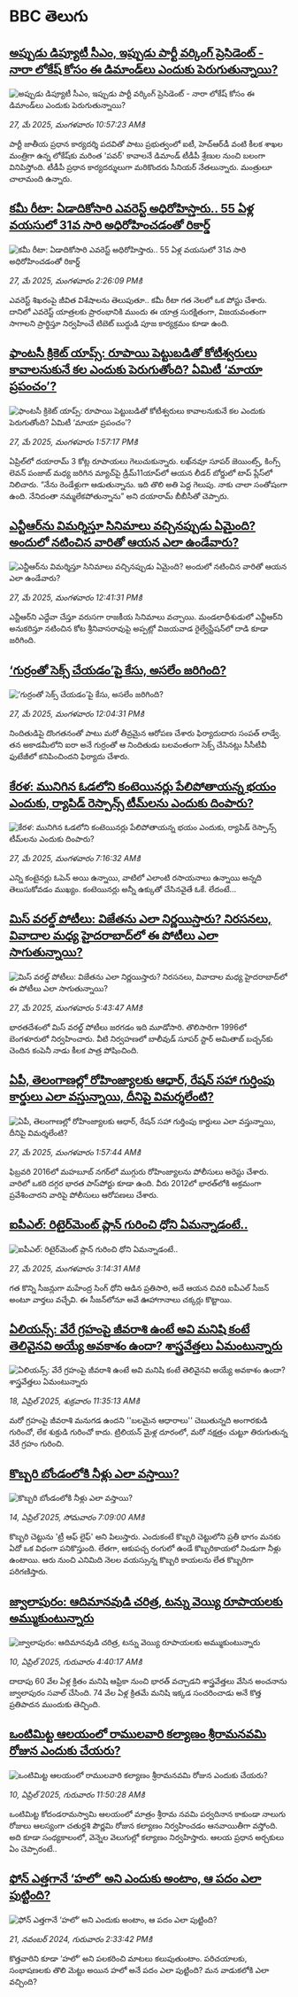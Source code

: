 # BBC తెలుగు## [అప్పుడు డిప్యూటీ సీఎం, ఇప్పుడు పార్టీ వర్కింగ్‌ ప్రెసిడెంట్‌ - నారా లోకేష్‌ కోసం ఈ డిమాండ్‌లు ఎందుకు పెరుగుతున్నాయి?](https://www.bbc.com/telugu/articles/c4gr7mzr3y5o?at_campaign=githubrss)![అప్పుడు డిప్యూటీ సీఎం, ఇప్పుడు పార్టీ వర్కింగ్‌ ప్రెసిడెంట్‌ - నారా లోకేష్‌ కోసం ఈ డిమాండ్‌లు ఎందుకు పెరుగుతున్నాయి?](https://ichef.bbci.co.uk/ace/standard/240/cpsprodpb/ee70/live/840e67e0-3adf-11f0-a379-ddaa80eac7b4.jpg)_27, మే 2025, మంగళవారం 10:57:23 AMకి_పార్టీ జాతీయ ప్రధాన కార్యదర్శి పదవితో పాటు ప్రభుత్వంలో ఐటీ, హెచ్‌ఆర్‌డీ వంటి కీలక శాఖల మంత్రిగా ఉన్న లోకేష్‌కు మరింత 'పవర్‌' కావాలనే డిమాండ్‌ టీడీపీ శ్రేణుల నుంచి బలంగా వినిపిస్తోంది. 
టీడీపీ ప్రధాన కార్యదర్శులుగా మరికొందరు సీనియర్‌ నేతలున్నారు. మంత్రులూ చాలామంది ఉన్నారు.## [కమీ రీటా: ఏడాదికోసారి ఎవరెస్ట్ అధిరోహిస్తారు.. 55 ఏళ్ల వయసులో 31వ సారి అధిరోహించడంతో రికార్డ్](https://www.bbc.com/telugu/articles/cn0g9gx2787o?at_campaign=githubrss)![కమీ రీటా: ఏడాదికోసారి ఎవరెస్ట్ అధిరోహిస్తారు.. 55 ఏళ్ల వయసులో 31వ సారి అధిరోహించడంతో రికార్డ్](https://ichef.bbci.co.uk/ace/standard/240/cpsprodpb/1077/live/aba82b20-3afc-11f0-8519-3b5a01ebe413.jpg)_27, మే 2025, మంగళవారం 2:26:09 PMకి_ఎవరెస్ట్‌ శిఖరంపై జీవిత విశేషాలను తెలుపుతూ.. కమీ రీటా గత నెలలో ఒక పోస్టు చేశారు. దానిలో ఎవరెస్ట్ యాత్రలకు ప్రారంభానికి ముందు ఈ యాత్ర సురక్షితంగా, విజయవంతంగా సాగాలని ప్రార్థిస్తూ నిర్వహించే టిబెట్ బుద్ధుడి పూజ కార్యక్రమం కూడా ఉంది.## [ఫాంటసీ క్రికెట్ యాప్స్: రూపాయి పెట్టుబడితో కోటీశ్వరులు కావాలనుకునే కల ఎందుకు పెరుగుతోంది? ఏమిటీ ‘మాయా ప్రపంచం’?](https://www.bbc.com/telugu/articles/c20xvyxey3no?at_campaign=githubrss)![ఫాంటసీ క్రికెట్ యాప్స్: రూపాయి పెట్టుబడితో కోటీశ్వరులు కావాలనుకునే కల ఎందుకు పెరుగుతోంది? ఏమిటీ ‘మాయా ప్రపంచం’?](https://ichef.bbci.co.uk/ace/standard/240/cpsprodpb/3a6e/live/ced76730-3a3b-11f0-96c3-cf669419a2b0.jpg)_27, మే 2025, మంగళవారం 1:57:17 PMకి_ఏప్రిల్‌లో దయారామ్ 3 కోట్ల రూపాయలు గెలుచుకున్నారు. లఖ్‌నవూ సూపర్ జెయింట్స్, కింగ్స్ లెవన్ పంజాబ్ మధ్య జరిగిన మ్యాచ్‌పై డ్రీమ్11యాప్‌లో ఆయన లీడర్ బోర్డులో టాప్‌ ప్లేస్‌లో నిలిచారు. “నేను రెండేళ్లుగా ఆడుతున్నాను. ఇది తొలి అతి పెద్ద గెలుపు. నాకు చాలా సంతోషంగా ఉంది. నేనిదంతా నమ్మలేకపోతున్నాను” అని దయారామ్ బీబీసీతో చెప్పారు.## [ఎన్టీఆర్‌ను విమర్శిస్తూ సినిమాలు వచ్చినప్పుడు ఏమైంది? అందులో నటించిన వారితో ఆయన ఎలా ఉండేవారు?](https://www.bbc.com/telugu/articles/cwy75gdk8pdo?at_campaign=githubrss)![ఎన్టీఆర్‌ను విమర్శిస్తూ సినిమాలు వచ్చినప్పుడు ఏమైంది? అందులో నటించిన వారితో ఆయన ఎలా ఉండేవారు?](https://ichef.bbci.co.uk/ace/standard/240/cpsprodpb/c7b6/live/f8b01750-3aef-11f0-9a86-f7906cd4e14e.jpg)_27, మే 2025, మంగళవారం 12:41:31 PMకి_ఎన్టీఆర్‌ని ఎద్దేవా చేస్తూ వ‌రుస‌గా రాజ‌కీయ సినిమాలు వ‌చ్చాయి.  మండ‌లాధీశుడులో ఎన్టీఆర్‌ని అనుక‌రిస్తూ న‌టించిన కోట శ్రీ‌నివాస‌రావుపై అప్పట్లో విజ‌య‌వాడ రైల్వేస్టేష‌న్‌లో దాడి కూడా జ‌రిగింది.## [‘గుర్రంతో సెక్స్ చేయడం’పై కేసు, అసలేం జరిగింది?](https://www.bbc.com/telugu/articles/c365474gwx1o?at_campaign=githubrss)![‘గుర్రంతో సెక్స్ చేయడం’పై కేసు, అసలేం జరిగింది?](https://ichef.bbci.co.uk/ace/standard/240/cpsprodpb/51d2/live/059d1220-3aef-11f0-96c3-cf669419a2b0.jpg)_27, మే 2025, మంగళవారం 12:04:31 PMకి_నిందితుడిపై దొంగతనంతో పాటు మరో తీవ్రమైన ఆరోపణ చేశారు ఫిర్యాదుదారు సంపత్ లాడ్వే. తన అకాడమీలోని ఐరా అనే గుర్రంతో ఆ నిందితుడు బలవంతంగా సెక్స్ చేసినట్లు సీసీటీవీ ఫుటేజీలో కనిపించిందని ఫిర్యాదు చేశారు.## [కేరళ: మునిగిన ఓడలోని కంటెయినర్లు పేలిపోతాయన్న భయం ఎందుకు,  ర్యాపిడ్ రెస్పాన్స్ టీమ్‌లను ఎందుకు దింపారు?](https://www.bbc.com/telugu/articles/cn05g1nrry6o?at_campaign=githubrss)![కేరళ: మునిగిన ఓడలోని కంటెయినర్లు పేలిపోతాయన్న భయం ఎందుకు,  ర్యాపిడ్ రెస్పాన్స్ టీమ్‌లను ఎందుకు దింపారు?](https://ichef.bbci.co.uk/ace/standard/240/cpsprodpb/7d3c/live/6617b020-3ab7-11f0-96c3-cf669419a2b0.jpg)_27, మే 2025, మంగళవారం 7:16:32 AMకి_ఎన్ని కంటైనర్లు ఓపెన్ అయి ఉన్నాయి, వాటిలో ఎలాంటి రసాయనాలు ఉన్నాయి అన్నది తెలుసుకోవడం ముఖ్యం. కంటెయినర్లు అన్నీ ఉక్కుతో చేసినవైతే ఓకే. లేదంటే...## [మిస్ వరల్డ్‌ పోటీలు: విజేతను ఎలా నిర్ణయిస్తారు? నిరసనలు, వివాదాల మధ్య హైదరాబాద్‌లో ఈ పోటీలు ఎలా సాగుతున్నాయి?](https://www.bbc.com/telugu/articles/c071me3lplxo?at_campaign=githubrss)![మిస్ వరల్డ్‌ పోటీలు: విజేతను ఎలా నిర్ణయిస్తారు? నిరసనలు, వివాదాల మధ్య హైదరాబాద్‌లో ఈ పోటీలు ఎలా సాగుతున్నాయి?](https://ichef.bbci.co.uk/ace/standard/240/cpsprodpb/26fe/live/386107a0-3ab5-11f0-ade6-e75b5439c24f.jpg)_27, మే 2025, మంగళవారం 5:43:47 AMకి_భారతదేశంలో మిస్ వరల్డ్ పోటీలు జరగడం ఇది మూడోసారి. తొలిసారిగా 1996లో బెంగళూరులో నిర్వహించారు. వీటి నిర్వహణలో బాలీవుడ్ సూపర్ స్టార్ అమితాబ్ బచ్చన్‌కు చెందిన కంపెనీ నాడు కీలక పాత్ర పోషించింది.## [ఏపీ, తెలంగాణల్లో రోహింజ్యాలకు  ఆధార్, రేషన్ సహా గుర్తింపు కార్డులు ఎలా వస్తున్నాయి, దీనిపై విమర్శలేంటి?](https://www.bbc.com/telugu/articles/c0qg7v7wd53o?at_campaign=githubrss)![ఏపీ, తెలంగాణల్లో రోహింజ్యాలకు  ఆధార్, రేషన్ సహా గుర్తింపు కార్డులు ఎలా వస్తున్నాయి, దీనిపై విమర్శలేంటి?](https://ichef.bbci.co.uk/ace/standard/240/cpsprodpb/fafb/live/5daece90-3a4f-11f0-a0ad-430a6133b996.jpg)_27, మే 2025, మంగళవారం 1:57:44 AMకి_ఫిబ్రవరి 2016లో మహబూబ్ నగర్‌లో ముగ్గురు రోహింజ్యాలను పోలీసులు అరెస్టు చేశారు. వారిలో ఒకరి దగ్గర భారత పాస్‌పోర్టు కూడా ఉంది. వీరు 2012లో భారత్‌లోకి అక్రమంగా ప్రవేశించారని వారిపై పోలీసులు ఆరోపణలు చేశారు.## [ఐపీఎల్: రిటైర్‌మెంట్‌ ప్లాన్‌ గురించి ధోని ఏమన్నాడంటే..](https://www.bbc.com/telugu/articles/cdd2mqp6l4eo?at_campaign=githubrss)![ఐపీఎల్: రిటైర్‌మెంట్‌ ప్లాన్‌ గురించి ధోని ఏమన్నాడంటే..](https://ichef.bbci.co.uk/ace/standard/240/cpsprodpb/209d/live/f076f390-3a1f-11f0-8519-3b5a01ebe413.jpg)_27, మే 2025, మంగళవారం 3:14:31 AMకి_గత కొన్ని సీజన్లుగా మహేంద్ర సింగ్ ధోని ఆడిన ప్రతిసారి, అదే ఆయన చివరి ఐపీఎల్ సీజన్ అంటూ వార్తలు వచ్చేవి. ఈ  సీజన్‌లోనూ అవే ఊహాగానాలు చక్కర్లు కొట్టాయి.## [ఏలియన్స్: వేరే గ్రహంపై జీవరాశి ఉంటే అవి మనిషి కంటే తెలివైనవి అయ్యే అవకాశం ఉందా? శాస్త్రవేత్తలు ఏమంటున్నారు](https://www.bbc.com/telugu/articles/cn7xelz1r85o?at_campaign=githubrss)![ఏలియన్స్: వేరే గ్రహంపై జీవరాశి ఉంటే అవి మనిషి కంటే తెలివైనవి అయ్యే అవకాశం ఉందా? శాస్త్రవేత్తలు ఏమంటున్నారు](https://ichef.bbci.co.uk/ace/standard/240/cpsprodpb/b07b/live/a29a56f0-1b9b-11f0-a455-cf1d5f751d2f.png)_18, ఏప్రిల్ 2025, శుక్రవారం 11:35:13 AMకి_మరో గ్రహంపై జీవరాశి మనుగడ ఉందని ''బలమైన ఆధారాలు'' చెబుతున్నది అంగారకుడి గురించో, లేక శుక్రుడి గురించో కాదు. ట్రిలియన్ మైళ్ల దూరంలో, మరో నక్షత్రం చుట్టూ తిరుగుతున్న వేరే గ్రహం గురించి.## [కొబ్బరి బోండంలోకి నీళ్లు ఎలా వస్తాయి?](https://www.bbc.com/telugu/articles/czjn4mzxxy8o?at_campaign=githubrss)![కొబ్బరి బోండంలోకి నీళ్లు ఎలా వస్తాయి?](https://ichef.bbci.co.uk/ace/standard/240/cpsprodpb/46c5/live/684a55e0-18fd-11f0-8b11-7756b7b808cc.jpg)_14, ఏప్రిల్ 2025, సోమవారం 7:09:00 AMకి_కొబ్బరి చెట్టును 'ట్రీ ఆఫ్ లైఫ్' అని పిలుస్తారు. ఎందుకంటే కొబ్బరి చెట్టులోని ప్రతీ భాగం మనకు ఏదో ఒక విధంగా పనికొస్తుంది. లేతగా, ఆకుపచ్చ రంగులో ఉండే కొబ్బరికాయలో నిండుగా నీళ్లు ఉంటాయి. ఆరు నుంచి ఎనిమిది నెలల వయస్సున్న కొబ్బరి కాయలను లేత కొబ్బరిగా పరిగణిస్తారు.## [జ్వాలాపురం: ఆదిమానవుడి చరిత్ర, టన్ను వెయ్యి రూపాయలకు అమ్ముకుంటున్నారు ](https://www.bbc.com/telugu/articles/creqqnwdd5qo?at_campaign=githubrss)![జ్వాలాపురం: ఆదిమానవుడి చరిత్ర, టన్ను వెయ్యి రూపాయలకు అమ్ముకుంటున్నారు ](https://ichef.bbci.co.uk/ace/standard/240/cpsprodpb/765e/live/b472e2d0-15b4-11f0-842b-a7355694993d.jpg)_10, ఏప్రిల్ 2025, గురువారం 4:40:17 AMకి_దాదాపు 60 వేల ఏళ్ల క్రితం మనిషి ఆఫ్రికా నుంచి భారత్ వచ్చాడని శాస్త్రవేత్తలు వేసిన అంచనాను జ్వాలాపురం సవాల్ చేసింది. 74 వేల ఏళ్ల క్రితమే మనిషి ఇక్కడ సంచరించాడు అనే కొత్త ప్రతిపాదన ముందుకు తెచ్చింది.## [ఒంటిమిట్ట ఆలయంలో రాములవారి కల్యాణం శ్రీరామనవమి రోజున ఎందుకు చేయరు?](https://www.bbc.com/telugu/articles/ce822j5e465o?at_campaign=githubrss)![ఒంటిమిట్ట ఆలయంలో రాములవారి కల్యాణం శ్రీరామనవమి రోజున ఎందుకు చేయరు?](https://ichef.bbci.co.uk/ace/standard/240/cpsprodpb/fed5/live/25534d40-1601-11f0-b58a-6113af226972.jpg)_10, ఏప్రిల్ 2025, గురువారం 11:50:28 AMకి_ఒంటిమిట్ట కోదండరామస్వామి ఆలయంలో మాత్రం శ్రీరామ నవమి పర్వదినాన కాకుండా నాలుగు రోజులు ఆలస్యంగా చతుర్దశి పౌర్ణమి రోజున కల్యాణం నిర్వహించడం ఆనవాయితీగా వస్తోంది. అది కూడా సంధ్యకాలంలో, వెన్నెల వెలుగుల్లో కల్యాణం నిర్వహిస్తారు. ఆలయ ప్రధాన అర్చకులు ఏం చెప్పారంటే..## [ఫోన్ ఎత్తగానే ‘హలో’ అని ఎందుకు అంటాం, ఆ పదం ఎలా పుట్టింది?](https://www.bbc.com/telugu/articles/cgj7x7gdjq4o?at_campaign=githubrss)![ఫోన్ ఎత్తగానే ‘హలో’ అని ఎందుకు అంటాం, ఆ పదం ఎలా పుట్టింది?](https://ichef.bbci.co.uk/ace/standard/240/cpsprodpb/0618/live/7a20ebb0-a807-11ef-b21e-5359bd56d02f.jpg)_21, నవంబర్ 2024, గురువారం 2:33:42 PMకి_కొత్తవారిని కూడా ‘హలో’ అని పలకరించి మాటలు కలుపుతుంటాం.  పరిచయాలకు, సంభాషణలకు తొలి మెట్టు అయిన హలో అనే పదం ఎలా పుట్టింది? మన వాడుకలోకి ఎలా వచ్చింది?